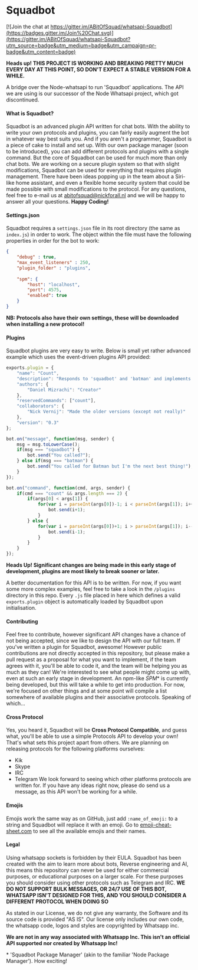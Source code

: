 # Squadbot
[![Join the chat at https://gitter.im/ABitOfSquad/whatsapi-Squadbot](https://badges.gitter.im/Join%20Chat.svg)](https://gitter.im/ABitOfSquad/whatsapi-Squadbot?utm_source=badge&utm_medium=badge&utm_campaign=pr-badge&utm_content=badge)

**Heads up! THIS PROJECT IS WORKING AND BREAKING PRETTY MUCH EVERY DAY AT THIS POINT, SO DON'T EXPECT A STABLE VERSION FOR A WHILE.**


A bridge over the Node-whatsapi to run 'Squadbot' applications. The API we are using is our successor of the Node Whatsapi project, which got discontinued.

#### What is Squadbot?

Squadbot is an advanced plugin API written for chat bots. With the ability to write your own protocols and plugins, you can fairly easily augment the bot in whatever way best suits you. And if you aren't a programmer, Squadbot is a piece of cake to install and set up. With our own package manager (soon to be introduced), you can add different protocols and plugins with a single command. But the core of Squadbot can be used for much more than only chat bots. We are working on a secure plugin system so that with slight modifications, Squadbot can be used for everything that requires plugin management. There have been ideas popping up in the team about a Siri-like home assistant, and even a flexible home security system that could be made possible with small modifications to the protocol.
For any questions, feel free to e-mail us at [abitofsquad@nickforall.nl](mailto:abitofsquad@nickforall.nl) and we will be happy to answer all your questions. **Happy Coding!**

#### Settings.json
Squadbot requires a ```settings.json``` file in its root directory (the same as ```index.js```) in order to work. The object within the file must have the following properties in order for the bot to work:
```json
{
    "debug" : true,
    "max_event_listeners" : 250,
    "plugin_folder" : "plugins",
    
    "spm": {
        "host": "localhost",
        "port": 4575,
        "enabled": true
    }
}
```
**NB: Protocols also have their own settings, these will be downloaded when installing a new protocol!**

#### Plugins
Squadbot plugins are very easy to write. Below is small yet rather advanced example which uses the event-driven plugins API provided:

```javascript
exports.plugin = {
    "name": "Count",
    "description": "Responds to 'squadbot' and 'batman' and implements a count command which counts from x to y.",
    "authors": {
        "Daniel Mizrachi": "Creator"
    },
    "reservedCommands": ["count"],
    "collaborators": {
        "Nick Vernij": "Made the older versions (except not really)"
    },
    "version": "0.3"
};

bot.on("message", function(msg, sender) {
    msg = msg.toLowerCase();
    if(msg === "squadbot") {
        bot.send("You called?");
    } else if(msg === "batman") {
        bot.send("You called for Batman but I'm the next best thing!");
    }
});

bot.on("command", function(cmd, args, sender) {
    if(cmd === "count" && args.length === 2) {
        if(args[0] < args[1]) {
            for(var i = parseInt(args[0])-1; i < parseInt(args[1]); i++) {
                bot.send(i+1);
            }
        } else {
            for(var i = parseInt(args[0])+1; i > parseInt(args[1]); i--){
                bot.send(i-1);
            }
        }
    }
});
```
**Heads Up! Significant changes are being made in this early stage of development, plugins are most likely to break sooner or later.**

A better documentation for this API is to be written. For now, if you want some more complex examples, feel free to take a look in the ```/plugins``` directory in this repo. Every ```.js``` file placed in here which defines a valid ```exports.plugin``` object is automatically loaded by Squadbot upon initialisation.

#### Contributing
Feel free to contribute, however significant API changes have a chance of not being accepted, since we like to design the API with our full team. If you've written a plugin for Squadbot, awesome! However public contributions are not directly accepted in this repository, but please make a pull request as a proposal for what you want to implement, if the team agrees with it, you'll be able to code it, and the team will be helping you as much as they can! We're interested to see what people might come up with, even at such an early stage in development.
An npm-like *SPM*\* is currently being developed, but this will take a while to get into production. For now, we're focused on other things and at some point will compile a list somewhere of available plugins and their associative protocols. Speaking of which...

#### Cross Protocol
Yes, you heard it, Squadbot will be **Cross Protocol Compatible**, and guess what, you'll be able to use a simple Protocols API to develop your own! That's what sets this project apart from others.
We are planning on releasing protocols for the following platforms ourselves:
* Kik
* Skype
* IRC
* Telegram
We look forward to seeing which other platforms protocols are written for. If you have any ideas right now, please do send us a message, as this API won't be working for a while.

#### Emojis
Emojis work the same way as on GitHub, just add `:name_of_emoji:` to a string and Squadbot will replace it with an emoji. Go to [emoji-cheat-sheet.com](http://www.emoji-cheat-sheet.com/) to see all the available emojis and their names.

#### Legal
Using whatsapp sockets is forbidden by their EULA. Squadbot has been created with the aim to learn more about bots, Reverse engineering and AI, this means this repository can never be used for either commercial purposes, or educational purposes on a larger scale. For these purposes you should consider using other protocols such as Telegram and IRC. **WE DO NOT SUPPORT BULK MESSAGES, OR 24/7 USE OF THIS BOT, WHATSAPP ISN'T DESIGNED FOR THIS, AND YOU SHOULD CONSIDER A DIFFERENT PROTOCOL WHEN DOING SO**

As stated in our License, we do not give any warranty, the Software and its source code is provided "AS IS". Our license only includes our own code, the whatsapp code, logos and styles are copyrighted by Whatsapp inc.

**We are not in any way associated with Whatsapp Inc. This isn't an official API supported nor created by Whatsapp Inc!**

\* 'Squadbot Package Manager' (akin to the familiar 'Node Package Manager'). How exciting!
